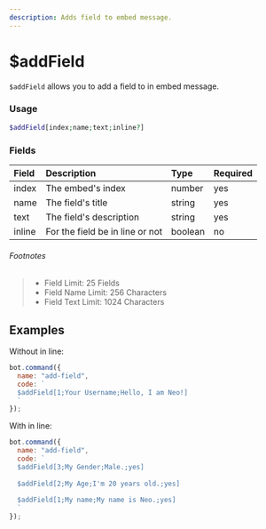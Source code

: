 ```yaml
---
description: Adds field to embed message.
---
```


# $addField

`$addField` allows you to add a field to in embed message.

### Usage

```php
$addField[index;name;text;inline?]
```

### Fields

| Field | Description | Type | Required |
| :--- | :--- | :--- | :--- |
| index | The embed's index | number | yes |
| name | The field's title | string | yes |
| text | The field's description | string | yes |
| inline | For the field be in line or not | boolean | no |

###### Footnotes

> * Field Limit: 25 Fields
> * Field Name Limit: 256 Characters
> * Field Text Limit: 1024 Characters

## Examples

Without in line:

```javascript
bot.command({
  name: "add-field",
  code: `
  $addField[1;Your Username;Hello, I am Neo!]
  `
});
```

With in line:

```javascript
bot.command({
  name: "add-field",
  code: `
  $addField[3;My Gender;Male.;yes]
  
  $addField[2;My Age;I'm 20 years old.;yes]
  
  $addField[1;My name;My name is Neo.;yes]
  `
});
```
